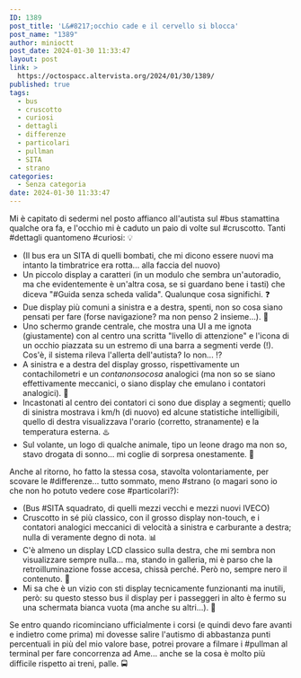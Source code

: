 ```yaml
---
ID: 1389
post_title: 'L&#8217;occhio cade e il cervello si blocca'
post_name: "1389"
author: minioctt
post_date: 2024-01-30 11:33:47
layout: post
link: >
  https://octospacc.altervista.org/2024/01/30/1389/
published: true
tags:
  - bus
  - cruscotto
  - curiosi
  - dettagli
  - differenze
  - particolari
  - pullman
  - SITA
  - strano
categories:
  - Senza categoria
date: 2024-01-30 11:33:47
---
```

<!-- wp:paragraph -->
<p>Mi è capitato di sedermi nel posto affianco all'autista sul #bus stamattina qualche ora fa, e l'occhio mi è caduto un paio di volte sul #cruscotto. Tanti #dettagli quantomeno #curiosi: 💡</p>
<!-- /wp:paragraph -->

<!-- wp:list -->
<ul><!-- wp:list-item -->
<li>(Il bus era un SITA di quelli bombati, che mi dicono essere nuovi ma intanto la timbratrice era rotta... alla faccia del nuovo)</li>
<!-- /wp:list-item -->

<!-- wp:list-item -->
<li>Un piccolo display a caratteri (in un modulo che sembra un'autoradio, ma che evidentemente è un'altra cosa, se si guardano bene i tasti) che diceva "#Guida senza scheda valida". Qualunque cosa significhi. ❓</li>
<!-- /wp:list-item -->

<!-- wp:list-item -->
<li>Due display più comuni a sinistra e a destra, spenti, non so cosa siano pensati per fare (forse navigazione? ma non penso 2 insieme...). 🗿</li>
<!-- /wp:list-item -->

<!-- wp:list-item -->
<li>Uno schermo grande centrale, che mostra una UI a me ignota (giustamente) con al centro una scritta "livello di attenzione" e l'icona di un occhio piazzata su un estremo di una barra a segmenti verde (!). Cos'è, il sistema rileva l'allerta dell'autista? Io non... ⁉️</li>
<!-- /wp:list-item -->

<!-- wp:list-item -->
<li>A sinistra e a destra del display grosso, rispettivamente un contachilometri e un <em>contanonsocosa</em> analogici (ma non so se siano effettivamente meccanici, o siano display che emulano i contatori analogici). 🎡</li>
<!-- /wp:list-item -->

<!-- wp:list-item -->
<li>Incastonati al centro dei contatori ci sono due display a segmenti; quello di sinistra mostrava i km/h (di nuovo) ed alcune statistiche intelligibili, quello di destra visualizzava l'orario (corretto, stranamente) e la temperatura esterna. ♨️</li>
<!-- /wp:list-item -->

<!-- wp:list-item -->
<li>Sul volante, un logo di qualche animale, tipo un leone drago ma non so, stavo drogata di sonno... mi coglie di sorpresa onestamente. 🐲</li>
<!-- /wp:list-item --></ul>
<!-- /wp:list -->

<!-- wp:paragraph -->
<p>Anche al ritorno, ho fatto la stessa cosa, stavolta volontariamente, per scovare le #differenze... tutto sommato, meno #strano (o magari sono io che non ho potuto vedere cose #particolari?):</p>
<!-- /wp:paragraph -->

<!-- wp:list -->
<ul><!-- wp:list-item -->
<li>(Bus #SITA squadrato, di quelli mezzi vecchi e mezzi nuovi IVECO)</li>
<!-- /wp:list-item -->

<!-- wp:list-item -->
<li>Cruscotto in sé più classico, con il grosso display non-touch, e i contatori analogici meccanici di velocità a sinistra e carburante a destra; nulla di veramente degno di nota. 📊</li>
<!-- /wp:list-item -->

<!-- wp:list-item -->
<li>C'è almeno un display LCD classico sulla destra, che mi sembra non visualizzare sempre nulla... ma, stando in galleria, mi è parso che la retroilluminazione fosse accesa, chissà perché. Però no, sempre nero il contenuto. 🔳</li>
<!-- /wp:list-item -->

<!-- wp:list-item -->
<li>Mi sa che è un vizio con sti display tecnicamente funzionanti ma inutili, però: su questo stesso bus il display per i passeggeri in alto è fermo su una schermata bianca vuota (ma anche su altri...). 🔲</li>
<!-- /wp:list-item --></ul>
<!-- /wp:list -->

<!-- wp:paragraph -->
<p>Se entro quando ricominciano ufficialmente i corsi (e quindi devo fare avanti e indietro come prima) mi dovesse salire l'autismo di abbastanza punti percentuali in più del mio valore base, potrei provare a filmare i #pullman al terminal per fare concorrenza ad Ame... anche se la cosa è molto più difficile rispetto ai treni, palle. 🚍</p>
<!-- /wp:paragraph -->